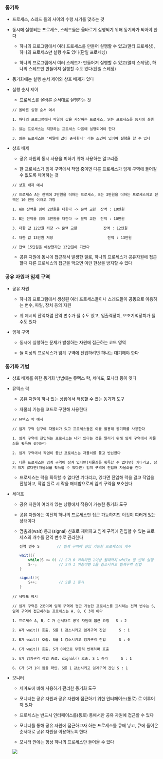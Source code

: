 ### 동기화

* 프로세스, 스레드 들의 사이의 수행 시기를 맞추는 것

* 동시에 실행되는 프로세스, 스레드들은 올바르게 실행되기 위해 동기화가 되어야 한다

    - 하나의 프로그램에서 여러 프로세스를 만들어 실행할 수 있고(멀티 프로세싱), 하나의 프로세스만 실행 수도 있다(단일 프로세싱)

    - 하나의 프로그램에서 여러 스레드가 만들어져 실행할 수 있고(멀티 스레딩), 하나의 스레드만 만들어져 실행할 수도 있다(단일 스레딩)

* 동기화에는 실행 순서 제어와 상호 배제가 있다

* 실행 순서 제어

    - 프로세스를 올바른 순서대로 실행하는 것

    ```
    // 올바른 실행 순서 예시

    1. 하나의 프로그램에서 파일에 값을 저장하는 프로세스, 읽는 프로세스를 동시에 실행

    2. 읽는 프로세스는 저장하는 프로세스 다음에 실행되어야 한다

    3. 읽는 프로세스는 '파일에 값이 존재한다' 라는 조건이 있어야 실행을 할 수 있다 
    ```

* 상호 배제

    - 공유 자원의 동시 사용을 피하기 위해 사용하는 알고리즘

    - 한 프로세스가 임계 구역에서 작업 중이면 다른 프로세스가 임계 구역에 들어갈 수 없도록 제어하는 것

    ```
    // 상호 배제 예시

    // 프로세스 A는 잔액에 2만원을 더하는 프로세스, B는 3만원을 더하는 프로세스이고 잔액은 10 만원 이라고 가정

    1. A는 잔액을 읽어 2만원을 더한다 -> 문맥 교환  잔액 : 10만원

    2. B는 잔액을 읽어 3만원을 더한다 -> 문맥 교환  잔액 : 10만원

    3. 더한 값 12만원 저장 -> 문맥 교환            잔액 : 12만원

    4. 더한 값 13만원 저장                         잔액 : 13만원

    // 잔액 15만원을 예상했지만 13만원이 되었다
    ```

    - 공유 자원에 동시에 접근해서 발생한 일로, 하나의 프로세스가 공유자원에 접근할때 다른 프로세스의 접근을 막으면 이런 현상을 방지할 수 있다

### 공유 자원과 임계 구역

* 공유 자원

    - 하나의 프로그램에서 생성된 여러 프로세스들이나 스레드들이 공동으로 이용하는 변수, 파일, 장치 등의 자원

    - 위 예시의 잔액처럼 전역 변수가 될 수도 있고, 입출력장치, 보조기억장치가 될 수도 있다

* 임계 구역

    - 동시에 실행하는 문제가 발생하는 자원에 접근하는 코드 영역

    - 둘 이상의 프로세스가 임계 구역에 진입하려면 하나는 대기해야 한다

### 동기화 기법

* 상호 배제를 위한 동기화 방법에는 뮤텍스 락, 세마포, 모니터 등이 잇다


* 뮤텍스 락

    - 공유 자원이 하나 있는 상황에서 적용할 수 있는 동기화 도구

    - 자물쇠 기능을 코드로 구현해 사용한다

    ```
    // 뮤텍스 락 예시

    // 임계 구역 입구에 자물쇠가 있고 프로세스들은 이를 활용해 동기화를 사용한다

    1. 임계 구역에 진입하는 프로세스는 내가 있다는 것을 알리기 위해 임계 구역에서 자물쇠를 획득해 걸어둔다

    2. 임계 구역에서 작업이 끝난 프로세스는 자물쇠를 풀고 반납한다

    3. 다른 프로세스는 임계 구역이 잠겨 있다면(자물쇠를 획득할 수 없다면) 기다리고, 잠겨 있지 않다면(자물쇠를 획득할 수 있다면) 임계 구역에 진입해 자물쇠를 건다
    ```

    * 프로세스는 락을 획득할 수 없다면 기다리고, 있다면 진입해 락을 걸고 작업을 진행하고, 작업 완료 시 락을 해제함으로써 임계 구역을 보호한다

* 세마포

    - 공유 자원이 여러개 있는 상황에서 적용이 가능한 동기화 도구

    - 공유 자원에는 여전히 하나의 프로세스만 접근 가능하지만 이것이 여러개 있는 상태이다

    - 멈춤과(wait) 통과(signal) 신호로 제어하고 임계 구역에 진입할 수 있는 프로세스의 개수를 전역 변수로 관리한다

        ```java
        전역 변수 S        // 임계 구역에 진입 가능한 프로세스의 개수 

        wait(){ 
            while(S <= 0) // S가 0 이하라면 1이상 될때까지 while 문 반복 실행         
            S--;          // S가 1 이상이면 1을 감소시키고 임계구역 진입
        }

        signal(){
            S++;          // S를 1 증가
        }
        ```

    ```
    // 세마포 예시

    // 임계 구역은 2곳이며 임계 구역에 접근 가능한 프로세스를 표시하는 전역 변수는 S, 임계 구역에 접근하려는 프로세스는 A, B, C 3개 이다 

    1. 프로세스 A, B, C 가 순서대로 공유 자원에 접근 요청   S : 2

    2. A가 wait() 호출. S를 1 감소시키고 임계구역 진입      S : 1

    3. B가 wait() 호출. S를 1 감소시키고 임계구역 진입      S : 0

    4. C가 wait() 호출. S가 0이므로 무한히 반복하며 호출

    5. A가 임계구역 작업 종료. signal() 호출. S 1 증가      S : 1

    6. C가 S가 1이 됨을 확인. S를 1 감소시키고 임계구역 진입 S : 1
    ```

* 모니터

    - 세마포에 비해 사용하기 편리한 동기화 도구

    - 모니터는 공유 자원과 공유 자원에 접근하기 위한 인터페이스(통로) 로 이루어져 있다

    - 프로세스는 반드시 인터페이스를(통로) 통해서만 공유 자원에 접근할 수 있다

    - 모니터를 통해 공유 자원에 접근하고자 하는 프로세스를 큐에 넣고, 큐에 들어온 순서대로 공유 자원을 이용하도록 한다

    - 모니터 안에는 항상 하나의 프로세스만 들어올 수 있다

    <img src="https://github.com/user-attachments/assets/60e1b10e-d369-4afc-8f9f-1aeeac67bc67">
